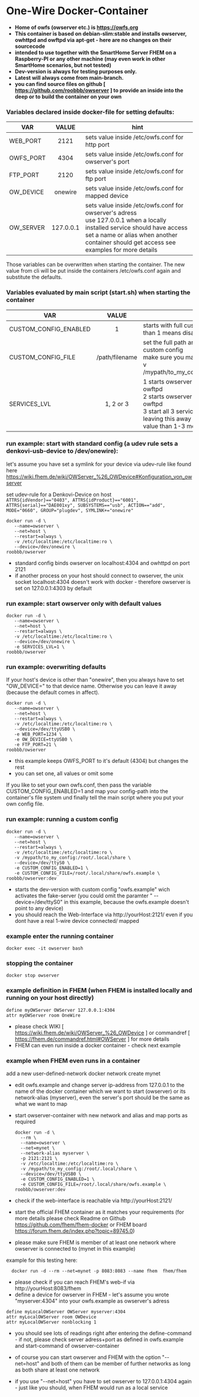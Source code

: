 # One-Wire Docker-Container

+ **Home of owfs (owserver etc.) is https://owfs.org**
+ **This container is based on debian-slim:stable and installs owserver, owhttpd and owftpd via apt-get - here are no changes on their sourcecode**
+ **intended to use together with the SmartHome Server FHEM on a Raspberry-PI or any other machine (may even work in other SmartHome scenarios, but not tested)**
+ **Dev-version is always for testing purposes only.**
+ **Latest will always come from main-branch.**
+ **you can find source files on github [ https://github.com/roobbb/owserver ] to provide an inside into the deep or to build the container on your own**

### Variables declared inside docker-file for setting defaults:

|VAR               |VALUE   |hint                                                                                     |
|------------------|:----------:|--------------------------------------------------------------------------|
|WEB_PORT   |2121     |sets value inside /etc/owfs.conf for http port             | 
|OWFS_PORT|4304      |sets value  inside /etc/owfs.conf for owserver's port|
|FTP_PORT    |2120      |sets value inside /etc/owfs.conf for ftp port                |
|OW_DEVICE |onewire|sets value inside /etc/owfs.conf for mapped device  |
|OW_SERVER|127.0.0.1|sets value inside /etc/owfs.conf for owserver's adress<br>use 127.0.0.1 when a locally installed service should have access<br>set a name or alias when another container should get access see examples for more details|

Those variables can be overwritten when starting the container. The new value from cli will be put inside the containers /etc/owfs.conf again and substitute the defaults.

### Variables evaluated by main script (start.sh) when starting the container

|VAR               |VALUE   |hint                                                                                     |
|------------------|:----------:|--------------------------------------------------------------------------|
|CUSTOM_CONFIG_ENABLED|1                         |starts with full custom config file, other than 1 means disabled| 
|CUSTOM_CONFIG_FILE          |/path/filename|set the full path and filename of the custom config <br> make sure you mapped it in there (e.g. -v /mypath/to_my_config:/root/.local/share)|
|SERVICES_LVL|1, 2 or 3| 1 starts owserver only, no owhttpd or owftpd<br>2 starts owserver and owhttpd, no owftpd<br>3 start all 3 services<br>leaving this away or giving any other value than 1-3 means use the default: 3|

### run example: start with standard config (a udev rule sets a denkovi-usb-device to /dev/onewire):

let's assume you have set a symlink for your device via udev-rule like found here https://wiki.fhem.de/wiki/OWServer_%26_OWDevice#Konfiguration_von_owserver

set udev-rule for a Denkovi-Device on host \
`ATTRS{idVendor}=="0403", ATTRS{idProduct}=="6001", ATTRS{serial}=="DAE001xy", SUBSYSTEMS=="usb", ACTION=="add", MODE="0660", GROUP="plugdev", SYMLINK+="onewire"`


    docker run -d \
       --name=owserver \
       --net=host \
       --restart=always \
       -v /etc/localtime:/etc/localtime:ro \
       --device=/dev/onewire \
    roobbb/owserver

+ standard config binds owserver on localhost:4304 and owhttpd on port 2121
+ if another process on your host should connect to owserver, the unix socket localhost:4304 doesn't work with docker - therefore owserver is set on 127.0.0.1:4303 by default

### run example: start owserver only with default values 

    docker run -d \
       --name=owserver \
       --net=host \
       --restart=always \
       -v /etc/localtime:/etc/localtime:ro \
       --device=/dev/onewire \
       -e SERVICES_LVL=1 \
    roobbb/owserver

### run example: overwriting defaults

If your host's device is other than "onewire", then you always have to set "OW_DEVICE=" to that device name. Otherwise you can leave it away (because the default comes in affect).

    docker run -d \
       --name=owserver \
       --net=host \
       --restart=always \
       -v /etc/localtime:/etc/localtime:ro \
       --device=/dev/ttyUSB0 \
       -e WEB_PORT=1234 \
       -e OW_DEVICE=ttyUSB0 \
       -e FTP_PORT=21 \
    roobbb/owserver

+ this example keeps OWFS_PORT to it's default (4304) but changes the rest
+ you can set one, all values or omit some

If you like to set your own owfs.conf, then pass the variable CUSTOM_CONFIG_ENABLED=1 and map your config-path into the container's file system und finally tell the main script where you put your own config file.

### run example: running a custom config

    docker run -d \
       --name=owserver \
       --net=host \
       --restart=always \
       -v /etc/localtime:/etc/localtime:ro \
       -v /mypath/to_my_config:/root/.local/share \
       --device=/dev/ttyS0 \
       -e CUSTOM_CONFIG_ENABLED=1 \
       -e CUSTOM_CONFIG_FILE=/root/.local/share/owfs.example \
    roobbb/owserver:dev

+ starts the dev-version with custom config "owfs.example" wich activates the fake-server (you could omit the paramter " --device=/dev/ttyS0" in this example, because the owfs.example doesn't point to any device)
+ you should reach the Web-Interface via http://yourHost:2121/ even if you dont have a real 1-wire device connected/ mapped

### example enter the running container
`docker exec -it owserver bash`

### stopping the container
`docker stop owserver`

### example definition in FHEM (when FHEM is installed locally and running on your host directly) 

`define myOWServer OWServer 127.0.0.1:4304` \
`attr myOWServer room OneWire`

+ please check WIKI [ https://wiki.fhem.de/wiki/OWServer_%26_OWDevice ] or commandref [ https://fhem.de/commandref.html#OWServer ] for more details  
+ FHEM can even run inside a docker container - check next example  

### example when FHEM even runs in a container

add a new user-defined-network
    docker network create mynet

+ edit owfs.example and change server ip-address from 127.0.0.1 to the name of the docker container which we want to start (owserver) or its network-alias (myserver), even the server's port should be the same as what we want to map
+ start owserver-container with new network and alias and map ports as required

      docker run -d \
        --rm \
        --name=owserver \
        --net=mynet \
        --network-alias myserver \
        -p 2121:2121 \
        -v /etc/localtime:/etc/localtime:ro \
        -v /mypath/to_my_config:/root/.local/share \
        --device=/dev/ttyUSB0 \
        -e CUSTOM_CONFIG_ENABLED=1 \
        -e CUSTOM_CONFIG_FILE=/root/.local/share/owfs.example \
      roobbb/owserver:dev

+ check if the web-interface is reachable via http://yourHost:2121/

+ start the official FHEM container as it matches your requirements (for more details please check Readme on Github https://github.com/fhem/fhem-docker or FHEM board https://forum.fhem.de/index.php?topic=89745.0)
+ please make sure FHEM is member of at least one network where owserver is connected to (mynet in this example)

example for this testing here:

      docker run -d --rm --net=mynet -p 8083:8083 --name fhem  fhem/fhem

+ please check if you can reach FHEM's web-if via http://yourHost:8083/fhem
+ define a device for owserver in FHEM - let's assume you wrote "myserver:4304" into your owfs.example as owserver's adress 

`define myLocalOWServer OWServer myserver:4304` \
`attr myLocalOWServer room OWDevice` \
`attr myLocalOWServer nonblocking 1`

+ you should see lots of readings right after entering the define-command - if not, please check server adress+port as defined in owfs.example and start-command of owserver-container

+ of course you can start owserver and FHEM with the option "--net=host" and both of them can be member of further networks as long as both share at least one network
+ if you use "--net=host" you have to set owserver to 127.0.0.1:4304 again - just like you should, when FHEM would run as a local service
